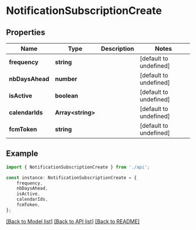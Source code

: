 # NotificationSubscriptionCreate


## Properties

Name | Type | Description | Notes
------------ | ------------- | ------------- | -------------
**frequency** | **string** |  | [default to undefined]
**nbDaysAhead** | **number** |  | [default to undefined]
**isActive** | **boolean** |  | [default to undefined]
**calendarIds** | **Array&lt;string&gt;** |  | [default to undefined]
**fcmToken** | **string** |  | [default to undefined]

## Example

```typescript
import { NotificationSubscriptionCreate } from './api';

const instance: NotificationSubscriptionCreate = {
    frequency,
    nbDaysAhead,
    isActive,
    calendarIds,
    fcmToken,
};
```

[[Back to Model list]](../README.md#documentation-for-models) [[Back to API list]](../README.md#documentation-for-api-endpoints) [[Back to README]](../README.md)
